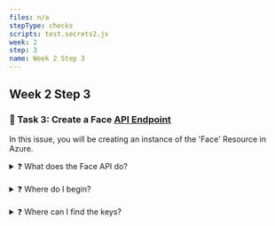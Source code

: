 ```yaml
---
files: n/a
stepType: checks
scripts: test.secrets2.js
week: 2
step: 3
name: Week 2 Step 3
---
```


## Week 2 Step 3
### 📝 Task 3: Create a Face [API Endpoint](https://smartbear.com/learn/performance-monitoring/api-endpoints/#:~:text=For%20APIs%2C%20an%20endpoint%20can,to%20carry%20out%20their%20function.&text=The%20place%20that%20APIs%20send,lives%2C%20is%20called%20an%20endpoint.)
In this issue, you will be creating an instance of the 'Face' Resource in Azure. 

<details>
<summary>❓ What does the Face API do?</summary>
</br>

The Face API will accept the image and return information about the face, specifically emotions. Watch this video on Microsoft Cognitive Services for an in-depth explanation: http://www.youtube.com/watch?v=2aA8OEZ1wk8 
</details>
<br>
<details>
<summary>❓ Where do I begin?</summary>
</br>

1. Log into your Azure portal, press **Create a Resource**, the **AI + Machine Learning** tab on the left, and finally select **Face** and fill out the necessary information.Record and save the API endpoint and [subscription key](https://docs.microsoft.com/en-us/azure/api-management/api-management-subscriptions)
</details>
<br>

<details>
<summary>❓ Where can I find the keys?</summary>
 </br>

* Navigate to the home page on the Micrsoft Azure portal (https://portal.azure.com/#home)

<img width="1440" alt="Screen Shot 2021-02-04 at 4 00 33 PM" src="https://user-images.githubusercontent.com/28051494/106971033-edac0000-6702-11eb-8243-1b5c2318f76d.png">

* Click on the resource you need the keys for

<img width="1438" alt="Screen Shot 2021-02-04 at 4 00 49 PM" src="https://user-images.githubusercontent.com/28051494/106971035-ef75c380-6702-11eb-965b-c3ef7b5a7574.png">

* On the left menu bar, locate the Resource Management section and click on "Keys and Endpoint"

<img width="1440" alt="Screen Shot 2021-02-04 at 12 26 36 PM" src="https://user-images.githubusercontent.com/28051494/106971042-f43a7780-6702-11eb-9e28-e6b2bc16fa22.png">
<br>

## :camping: To move on, place your two secrets in the repository secrets: `API_ENDPOINT` AND `SUBSCRIPTION_KEY`

